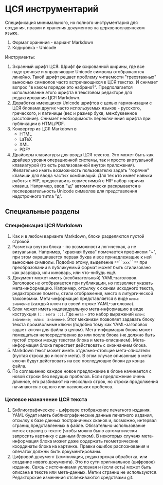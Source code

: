# ЦСЯ инструментарий

Спецификация минимального, но полного инструментария для создания, правки и хранения документов
на церковнославянском языке.

1. Формат хранения - вариант Markdown
2. Кодировка - Unicode

Инструменты:

1. Экранный шрифт ЦСЯ. Шрифт фиксированной ширины, где все надстрочные и управляющие Unicode символы
   отображаются линейно. Такой шрифт решает проблему читаемости "трехэтажных" выносных символов часто
   встречающихся в ЦСЯ текстах. И снимает вопрос "в каком порядке это набрано?". Предполагается
   использование этого шрифта в текстовом редакторе для редактирования ЦСЯ Markdown.
2. Доработка имеющихся Unicode шрифтов с целью гармонизации с ЦСЯ блоками других часто используемых
   языков - русского, греческого, и латиницы (вес и размер букв, межбуквенное расстояние).
   Снимает необходимость переключения шрифта при публикации в HTML/PDF.
3. Конвертер из ЦСЯ Markdown в
   * HTML
   * LaTeX
   * XML
   * PDF?
4. Драйверы клавиатуры для ввода ЦСЯ текстов. Это может быть как драйвер уровня операционной системы,
   так и просто виртуальной клавиатурой (то есть реализованной внутри приложения). Желательно
   иметь возможность пользователю задать "горячие" клавиши для ввода частых комбинаций. Для
   тех кто имеет навыки работы с HIP, предоставить совместимый с HIP набор горячих клавиш.
   Например, ввод "\д" автоматически раскрывается в последовательность Unicode символов для
   представления надстрочного титла "д".

## Специальные разделы

### Спецификация ЦСЯ Markdown

1. Как и в любом варианте Markdown, блоки разделяются пустой строкой.
2. Разметка внутри блока - по возможности логическая, а не визуальная. Например, "красная
   буква" помечается префиксом "~", при этом окрашивается первая буква и все принадлежащие к ней
   выносные символы. Подобно этому, выделение `**``xxx``**` при преобразовании в публикуемый
   формат может быть стилизовано как разрядка, или киноварь, или что-нибудь ещё.
3. Документ может иметь (необязательный) YAML-заголовок. Заголовок не отображается при публикации,
   но позволяет указать мета-информацию. Например, отсылку к сканам исходного текста, редакторские
   пометы, стили отображения, место в литургической таксономии. Мета-информация представляется в
   виде `ключ: значение` (каждый ключ на своей строке YAML-заголовка).
4. Блок может иметь индивидуальную мета-информацию в виде кострукции `(:: мета ::)`. Где `мета` -
   это набор выражений `ключ: значение; ключ: значение`. Этот механизм позволяет задавать блоку
   текста произвольные ключи (подобно тому как YAML-заголовок задает ключи для файла в целом).
   Мета-информация блока может помещаться непосредственно до или после блока (не должно быть
   пустой строки между текстом блока и мета-описанием). Мета-информация блока перестает
   действовать с окончанием блока.
5. Markdown текст может иметь отдельно-стоящие мета-описатели (пустая строка до и после мета).
   В этом случае описанные в мета ключи будут действовать на все последующие блоки до конца файла.
6. По соглашению каждое новое предложение в блоке начинается с новой строки без ведущих пробелов.
   Если предложение очень длинное, его разбивают на несколько строк, но строки продолжения
   начинаются с одного или наскольких пробелов.

### Целевое назначение ЦСЯ текста

1. Библиографическое - цифровое отображение печатного издания. YAML будет иметь библиографические
   данные печатного издания, отсылку к базе данных
   постраничных сканов и, возможно, интервал страниц представленных в файле. Обязательно использование
   меток страниц в тексте (чтобы можно было автоматически запросить картинку с данным блоком).
   В некоторых случаях мета-информация блока может даже содержать геометрические координаты
   блока на картинке. Правки ошибок распознования и опечаток должны быть документированы.
2. Цифровой документ (компиляция, редакторская обработка, или создание нового документа). Это
   по сути оригинальное (цифровое) издание. Связь с источниками условная и (если есть) может быть описана
   в тексте или мета-данных. Метки страниц не используются. Редакторские изменения отслеживаются
   средствами git.